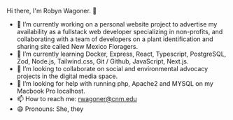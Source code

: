 Hi there, I'm Robyn Wagoner. 👋

- 🔭 I’m currently working on a personal website project to advertise my availability as a fullstack web developer specializing in non-profits, and collaborating with a team of developers on a plant identification and sharing site called New Mexico Floragers.
- 🌱 I’m currently learning Docker, Express, React, Typescript, PostgreSQL, Zod, Node.js, Tailwind.css, Git / Github, JavaScript, Next.js.
- 👯 I’m looking to collaborate on social and environmental advocacy projects in the digital media space.
- 🤔 I’m looking for help with running php, Apache2 and MYSQL on my Macbook Pro localhost.
- 📫 How to reach me: rwagoner@cnm.edu
- 😄 Pronouns: She, they

